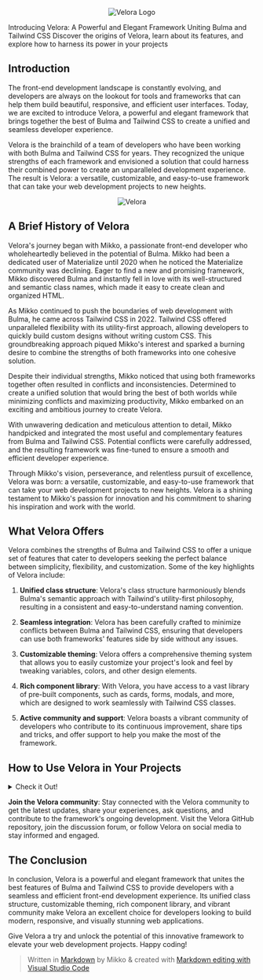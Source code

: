 <p align="center">
  <img src="https://ik.imagekit.io/velora/Logos/logo-w715.png?updatedAt=1681548658388" alt="Velora Logo">
</p> 



Introducing Velora: A Powerful and Elegant Framework Uniting Bulma and Tailwind CSS
Discover the origins of Velora, learn about its features, and explore how to harness its power in your projects


## Introduction

The front-end development landscape is constantly evolving, and developers are always on the lookout for tools and frameworks that can help them build beautiful, responsive, and efficient user interfaces. Today, we are excited to introduce Velora, a powerful and elegant framework that brings together the best of Bulma and Tailwind CSS to create a unified and seamless developer experience.

Velora is the brainchild of a team of developers who have been working with both Bulma and Tailwind CSS for years. They recognized the unique strengths of each framework and envisioned a solution that could harness their combined power to create an unparalleled development experience. The result is Velora: a versatile, customizable, and easy-to-use framework that can take your web development projects to new heights.


<p align="center">
  <img src="https://ik.imagekit.io/velora/Logos/bulma.png?updatedAt=1681079484314" alt="Velora">
</p>


## A Brief History of Velora

Velora's journey began with Mikko, a passionate front-end developer who wholeheartedly believed in the potential of Bulma. Mikko had been a dedicated user of Materialize until 2020 when he noticed the Materialize community was declining. Eager to find a new and promising framework, Mikko discovered Bulma and instantly fell in love with its well-structured and semantic class names, which made it easy to create clean and organized HTML.

As Mikko continued to push the boundaries of web development with Bulma, he came across Tailwind CSS in 2022. Tailwind CSS offered unparalleled flexibility with its utility-first approach, allowing developers to quickly build custom designs without writing custom CSS. This groundbreaking approach piqued Mikko's interest and sparked a burning desire to combine the strengths of both frameworks into one cohesive solution.

Despite their individual strengths, Mikko noticed that using both frameworks together often resulted in conflicts and inconsistencies. Determined to create a unified solution that would bring the best of both worlds while minimizing conflicts and maximizing productivity, Mikko embarked on an exciting and ambitious journey to create Velora.

With unwavering dedication and meticulous attention to detail, Mikko handpicked and integrated the most useful and complementary features from Bulma and Tailwind CSS. Potential conflicts were carefully addressed, and the resulting framework was fine-tuned to ensure a smooth and efficient developer experience.

Through Mikko's vision, perseverance, and relentless pursuit of excellence, Velora was born: a versatile, customizable, and easy-to-use framework that can take your web development projects to new heights. Velora is a shining testament to Mikko's passion for innovation and his commitment to sharing his inspiration and work with the world.

## What Velora Offers

Velora combines the strengths of Bulma and Tailwind CSS to offer a unique set of features that cater to developers seeking the perfect balance between simplicity, flexibility, and customization. Some of the key highlights of Velora include:

1.  **Unified class structure**: Velora's class structure harmoniously blends Bulma's semantic approach with Tailwind's utility-first philosophy, resulting in a consistent and easy-to-understand naming convention.
    
2.  **Seamless integration**: Velora has been carefully crafted to minimize conflicts between Bulma and Tailwind CSS, ensuring that developers can use both frameworks' features side by side without any issues.
    
3.  **Customizable theming**: Velora offers a comprehensive theming system that allows you to easily customize your project's look and feel by tweaking variables, colors, and other design elements.
    
4.  **Rich component library**: With Velora, you have access to a vast library of pre-built components, such as cards, forms, modals, and more, which are designed to work seamlessly with Tailwind CSS classes.
    
5.  **Active community and support**: Velora boasts a vibrant community of developers who contribute to its continuous improvement, share tips and tricks, and offer support to help you make the most of the framework.

## How to Use Velora in Your Projects

<details>
  <summary>Check it Out!</summary>
  
Getting started with Velora is easy. Follow these simple steps to integrate it into your project:
1.  **Include Velora**: Add the Velora CSS file to your project by either downloading it from the official website or including it via a CDN.

```CSS
<!-- Add the Velora CSS file -->
<link rel="stylesheet" href="path/to/velora.css">
```
2.  **Utilize Velora classes**: Start using Velora's unified class structure in your HTML. You can combine both Bulma and Tailwind CSS classes to build your desired layout and components.

```HTML
<!-- Example of using Velora classes -->
<div class="container mx-auto p-6">
  <div class="box border rounded-lg tw-shadow-lg">
    <h1 class="title is-2 text-center mb-4">Welcome to Velora</h1>
    <p class="is-size-5">Velora makes it easy to create beautiful and responsive user interfaces using the best of Bulma and Tailwind CSS.</p>
  </div>
</div>
```

3.  **Customize your theme**: Take advantage of Velora's powerful theming capabilities to tailor the appearance of your project. You can customize variables, colors, fonts, and other design elements to match your brand or preferences.

```CSS
/* Example of customizing Velora theme */
:root {
  --velora-primary: #3490dc;
  --velora-secondary: #ffed4a;
  --velora-font-family: 'Roboto', sans-serif;
}
```
4.  **Explore Velora's component library**: Use Velora's extensive library of pre-built components to streamline your development process. These components are designed to work seamlessly with Tailwind CSS classes and can be easily customized using Velora's theming system.

```HTML
<!-- Example of using Velora components -->
<div class="card mt-6">
  <header class="card-header">
    <p class="card-header-title">Velora Component</p>
  </header>
  <div class="card-content">
    <div class="content">This is a Velora card component, designed to work with both Bulma and Tailwind CSS classes.</div>
  </div>
  <footer class="card-footer">
    <a href="#" class="card-footer-item">Learn More</a>
  </footer>
</div>
```

</details>




**Join the Velora community**: Stay connected with the Velora community to get the latest updates, share your experiences, ask questions, and contribute to the framework's ongoing development. Visit the Velora GitHub repository, join the discussion forum, or follow Velora on social media to stay informed and engaged.


## The Conclusion
In conclusion, Velora is a powerful and elegant framework that unites the best features of Bulma and Tailwind CSS to provide developers with a seamless and efficient front-end development experience. Its unified class structure, customizable theming, rich component library, and vibrant community make Velora an excellent choice for developers looking to build modern, responsive, and visually stunning web applications.

Give Velora a try and unlock the potential of this innovative framework to elevate your web development projects. Happy coding!

> Written in [Markdown](https://code.visualstudio.com/docs/languages/markdown) by Mikko & created with [Markdown editing with Visual Studio Code](https://code.visualstudio.com/docs/languages/markdown)
